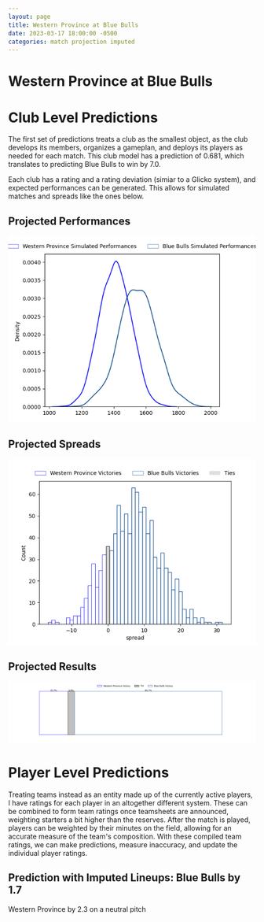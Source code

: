 ```yaml
---  
layout: page  
title: Western Province at Blue Bulls  
date: 2023-03-17 18:00:00 -0500  
categories: match projection imputed  
---
```

# Western Province at Blue Bulls

# Club Level Predictions


The first set of predictions treats a club as the smallest object, as the club develops its members, organizes a gameplan, and deploys its players as needed for each match. This club model has a prediction of 0.681, which translates to predicting Blue Bulls to win by 7.0.

Each club has a rating and a rating deviation (simiar to a Glicko system), and expected performances can be generated. This allows for simulated matches and spreads like the ones below.
## Projected Performances


![Projected Performances](plots/performances_2023-03-17-BlueBulls-WesternProvince.png)
## Projected Spreads


![Projected Spreads](plots/spreads_2023-03-17-BlueBulls-WesternProvince.png)
## Projected Results


![Projected Results](plots/resultbar_2023-03-17-BlueBulls-WesternProvince.png)
# Player Level Predictions


Treating teams instead as an entity made up of the currently active players, I have ratings for each player in an altogether different system. These can be combined to form team ratings once teamsheets are announced, weighting starters a bit higher than the reserves. After the match is played, players can be weighted by their minutes on the field, allowing for an accurate measure of the team's composition. With these compiled team ratings, we can make predictions, measure inaccuracy, and update the individual player ratings.
## Prediction with Imputed Lineups: Blue Bulls by 1.7


Western Province by 2.3 on a neutral pitch

